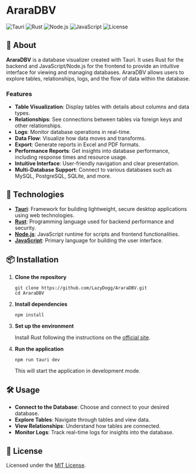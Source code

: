 # AraraDBV

![Tauri](https://img.shields.io/badge/tauri-^1.3.0-green.svg)
![Rust](https://img.shields.io/badge/rust-^1.70.0-orange.svg)
![Node.js](https://img.shields.io/badge/node.js-^18.0.0-brightgreen.svg)
![JavaScript](https://img.shields.io/badge/javascript-es6-yellow.svg)
![License](https://img.shields.io/badge/license-MIT-blue.svg)

## 📖 About

**AraraDBV** is a database visualizer created with Tauri. It uses Rust for the backend and JavaScript/Node.js for the frontend to provide an intuitive interface for viewing and managing databases. AraraDBV allows users to explore tables, relationships, logs, and the flow of data within the database.

### Features

- **Table Visualization**: Display tables with details about columns and data types.
- **Relationships**: See connections between tables via foreign keys and other relationships.
- **Logs**: Monitor database operations in real-time.
- **Data Flow**: Visualize how data moves and transforms.
- **Export**: Generate reports in Excel and PDF formats.
- **Performance Reports**: Get insights into database performance, including response times and resource usage.
- **Intuitive Interface**: User-friendly navigation and clear presentation.
- **Multi-Database Support**: Connect to various databases such as MySQL, PostgreSQL, SQLite, and more.

## 🚀 Technologies

- **[Tauri](https://tauri.app/)**: Framework for building lightweight, secure desktop applications using web technologies.
- **[Rust](https://www.rust-lang.org/)**: Programming language used for backend performance and security.
- **[Node.js](https://nodejs.org/)**: JavaScript runtime for scripts and frontend functionalities.
- **[JavaScript](https://developer.mozilla.org/en-US/docs/Web/JavaScript)**: Primary language for building the user interface.

## 📦 Installation

1. **Clone the repository**

   ```
   git clone https://github.com/LazyDogg/AraraDBV.git
   cd AraraDBV
   ```

2. **Install dependencies**

   ```
   npm install
   ```

3. **Set up the environment**

   Install Rust following the instructions on the [official site](https://www.rust-lang.org/tools/install).

4. **Run the application**

   ```
   npm run tauri dev
   ```

   This will start the application in development mode.

## 🛠️ Usage

- **Connect to the Database**: Choose and connect to your desired database.
- **Explore Tables**: Navigate through tables and view data.
- **View Relationships**: Understand how tables are connected.
- **Monitor Logs**: Track real-time logs for insights into the database.

## 📜 License

Licensed under the [MIT License](LICENSE).